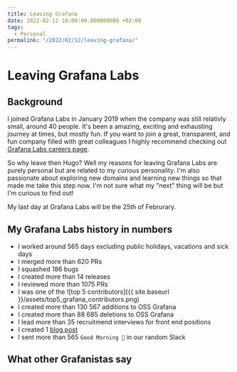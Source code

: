 ```yaml
---
title: Leaving Grafana
date: 2022-02-12 10:00:00.000000000 +02:00
tags:
  - Personal
permalink: "/2022/02/12/leaving-grafana/"
---
```

# Leaving Grafana Labs

## Background
I joined Grafana Labs in January 2019 when the company was still relativly small, around 40 people. It's been a amazing, exciting and exhausting journey at times, but mostly fun. 
If you want to join a great, transparent, and fun company filled with great colleagues I highly recommend checking out [Grafana Labs careers page](https://grafana.com/about/careers). 

So why leave then Hugo? Well my reasons for leaving Grafana Labs are purely personal but are related to my curious personality. I'm also passionate about exploring new domains and learning new things so that made me take this step now. I'm not sure what my "next" thing will be but I'm curious to find out!

My last day at Grafana Labs will be the 25th of Februrary.

## My Grafana Labs history in numbers

- I worked around 565 days excluding public holidays, vacations and sick days 
- I merged more than 620 PRs
- I squashed 186 bugs
- I created more than 14 releases
- I reviewed more than 1075 PRs
- I was one of the ![top 5 contributors]({{ site.baseurl }}/assets/top5_grafana_contributors.png)
- I created more than 130 567 additions to OSS Grafana
- I created more than 88 685 deletions to OSS Grafana
- I lead more than 35 recruitmend interviews for front end positions
- I created 1 [blog post](https://grafana.com/blog/2020/06/22/migrating-grafanas-template-variables-from-angularjs-to-react-a-tale-of-failures-and-wins/)
- I sent more than 565 `Good Morning 👋` in our random Slack

## What other Grafanistas say


